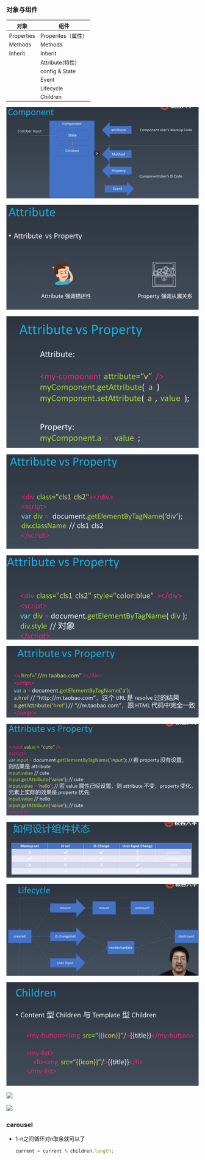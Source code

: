 ### 对象与组件
| 对象       | 组件               |
| ---------- | ------------------ |
| Properties | Properites（属性） |
| Methods    | Methods            |
| Inherit    | Inherit            |
|            | Attribute(特性)    |
|            | config & State     |
|            | Event              |
|            | Lifecycle          |
|            | Children           |

![](./images/01.jpg)

![](./images/02.png)

![](./images/03.png)

![](./images/04.png)

![](./images/05.png)

![](./images/06.png)

![](./images/07.png)

![](./images/08.png)

![](./images/09.png)

![](./images/10.png)

![](./images/11.png)

![](./images/12.png)



### carousel

* 1-n之间循环对n取余就可以了

  ```javascript
  current = current % children.length;
  ```

  

